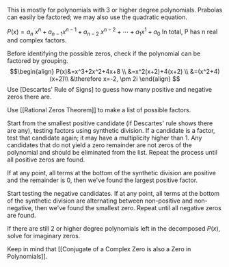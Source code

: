 This is mostly for polynomials with 3 or higher degree polynomials. Prabolas can easily be factored; we may also use the quadratic equation.

$P(x)=a_n\ x^n+a_{n-1}x^{n-1}+a_{n-2}\ x^{n-2} + \cdots + a_{1}x^{1}+a_{0}$
In total, P has n real and complex factors.

Before identifying the possible zeros, check if the polynomial can be factored by grouping.
$$\begin{align}
P(x)&=x^3+2x^2+4x+8 \\
&=x^2(x+2)+4(x+2) \\
&=(x^2+4)(x+2)\\
&\therefore x=-2, \pm 2i
\end{align}
$$
Use [Descartes' Rule of Signs] to guess how many positive and negative zeros there are.

Use [[Rational Zeros Theorem]] to make a list of possible factors.

Start from the smallest positive candidate (if Descartes' rule shows there are any), testing factors using synthetic division. If a candidate is a factor, test that candidate again; it may have a multiplicity higher than 1. Any candidates that do not yield a zero remainder are not zeros of the polynomial and should be eliminated from the list. Repeat the process until all positive zeros are found.

If at any point, all terms at the bottom of the synthetic division are positive and the remainder is 0, then we've found the largest positive factor.

Start testing the negative candidates. If at any point, all terms at the bottom of the synthetic division are alternating between non-positive and non-negative, then we've found the smallest zero. Repeat until all negative zeros are found.

If there are still 2 or higher degree polynomials left in the decomposed $P(x)$, solve for imaginary zeros.

Keep in mind that [[Conjugate of a Complex Zero is also a Zero in Polynomials]].
